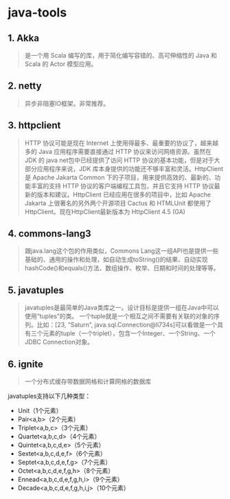 # java-tools

## 1. Akka 
> 是一个用 Scala 编写的库，用于简化编写容错的、高可伸缩性的 Java 和 Scala 的 Actor 模型应用。


## 2. netty
> 异步非阻塞IO框架。非常推荐。

## 3. httpclient
> HTTP 协议可能是现在 Internet 上使用得最多、最重要的协议了，越来越多的 Java 应用程序需要直接通过 HTTP 协议来访问网络资源。虽然在 JDK 的 java net包中已经提供了访问 HTTP 协议的基本功能，但是对于大部分应用程序来说，JDK 库本身提供的功能还不够丰富和灵活。HttpClient 是 Apache Jakarta Common 下的子项目，用来提供高效的、最新的、功能丰富的支持 HTTP 协议的客户端编程工具包，并且它支持 HTTP 协议最新的版本和建议。HttpClient 已经应用在很多的项目中，比如 Apache Jakarta 上很著名的另外两个开源项目 Cactus 和 HTMLUnit 都使用了 HttpClient。现在HttpClient最新版本为 HttpClient 4.5 (GA)

## 4. commons-lang3
> 跟java.lang这个包的作用类似，Commons Lang这一组API也是提供一些基础的、通用的操作和处理，如自动生成toString()的结果、自动实现hashCode()和equals()方法、数组操作、枚举、日期和时间的处理等等。

## 5. javatuples
> javatuples是最简单的Java类库之一。设计目标是提供一组在Java中可以使用“tuples”的类。
一个tuple就是一个相互之间不需要有关联的对象的序列。比如：[23, “Saturn”, java.sql.Connection@li734s]可以看做是一个具有三个元素的tuple（一个triplet），包含一个Integer、一个String、一个JDBC Connection对象。

## 6. ignite
> 一个分布式缓存带数据网格和计算网格的数据库

javatuples支持以下几种类型：

- Unit（1个元素）
- Pair<a,b>（2个元素）
- Triplet<a,b,c>（3个元素）
- Quartet<a,b,c,d>（4个元素）
- Quintet<a,b,c,d,e>（5个元素）
- Sextet<a,b,c,d,e,f>（6个元素）
- Septet<a,b,c,d,e,f,g>（7个元素）
- Octet<a,b,c,d,e,f,g,h>（8个元素）
- Ennead<a,b,c,d,e,f,g,h,i>（9个元素）
- Decade<a,b,c,d,e,f,g,h,i,j>（10个元素）
